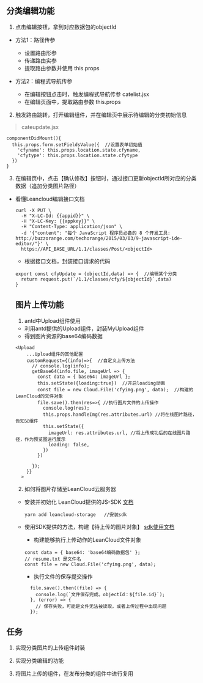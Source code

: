 
## 分类编辑功能

1. 点击编辑按钮，拿到对应数据包的objectId
+ 方法1：路径传参
  - 设置路由形参   <Route path="/路径/:id"/>
  - 传递路由实参   <Link to="/路径/123"/>
  - 提取路由参数并使用      this.props

+ 方法2：编程式导航传参
  - 在编辑按钮点击时，触发编程式导航传参  catelist.jsx
  - 在编辑页面中，提取路由参数   this.props

2. 触发路由跳转，打开编辑组件，并在编辑页中展示待编辑的分类初始信息
> cateupdate.jsx
```
componentDidMount(){
  this.props.form.setFieldsValue({  //设置表单初始值
    'cfyname': this.props.location.state.cfyname,
    'cfytype': this.props.location.state.cfytype
  })
}
```

3. 在编辑页中，点击【确认修改】按钮时，通过接口更新objectId所对应的分类数据（追加分类图片路径）
+ 看懂Leancloud编辑接口文档
  ```
  curl -X PUT \
    -H "X-LC-Id: {{appid}}" \
    -H "X-LC-Key: {{appkey}}" \
    -H "Content-Type: application/json" \
    -d '{"content": "每个 JavaScript 程序员必备的 8 个开发工具: http://buzzorange.com/techorange/2015/03/03/9-javascript-ide-editor/"}' \
    https://API_BASE_URL/1.1/classes/Post/<objectId>
  ```
  + 根据接口文档，封装接口请求的代码
  ```
  export const cfyUpdate = (objectId,data) => {  //编辑某个分类
    return request.put(`/1.1/classes/cfy/${objectId}`,data)
  }
  ```

  ## 图片上传功能

  1. antd中Upload组件使用
  + 利用antd提供的Upload组件，封装MyUpload组件
  + 得到图片资源的base64编码数据
  ```
  <Upload
      ...Upload组件的其他配置
      customRequest={(info)=>{  //自定义上传方法
        // console.log(info);
        getBase64(info.file, imageUrl => {
          const data = { base64: imageUrl }; 
          this.setState({loading:true})  //开启loading动画
          const file = new Cloud.File('cfyimg.png', data);  //构建的LeanCloud的文件对象
          file.save().then(res=>{ //执行图片文件的上传操作
            console.log(res);
            this.props.handleImg(res.attributes.url) //将在线图片路径，告知父组件
            this.setState({
              imageUrl: res.attributes.url, //将上传成功后的在线图片路径，作为预览图进行展示
              loading: false,
            })
          })
          
        });
      }}
    >
  ```


  2. 如何将图片存储至LeanCloud云服务器
  + 安装并初始化 LeanCloud提供的JS-SDK [文档](https://leancloud.cn/docs/sdk_setup-js.html)
    ```
    yarn add leancloud-storage   //安装sdk

    ```

  + 使用SDK提供的方法，构建【待上传的图片对象】 [sdk使用文档](https://leancloud.cn/docs/leanstorage_guide-js.html#hash813653189)
    - 构建能够执行上传动作的LeanCloud文件对象
    ```
    const data = { base64: 'base64编码数据包' };
    // resume.txt 是文件名
    const file = new Cloud.File('cfyimg.png', data);
    ```
    - 执行文件的保存提交操作
    ```
      file.save().then((file) => {
        console.log(`文件保存完成。objectId：${file.id}`);
      }, (error) => {
        // 保存失败，可能是文件无法被读取，或者上传过程中出现问题
      });
    ```


## 任务

1. 实现分类图片的上传组件封装

2. 实现分类编辑的功能

3. 将图片上传的组件，在发布分类的组件中进行复用


